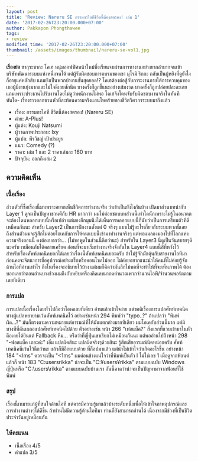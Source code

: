 ```yaml
---
layout: post
title: 'Review: Nareru SE กรรมกรไอทีชีวิตนี้ต้องสตรอง! เล่ม 1'
date: '2017-02-26T23:20:00.000+07:00'
author: Pakkapon Phongthawee
tags:
- review
modified_time: '2017-02-26T23:20:00.000+07:00'
thumbnail: /assets/images/thumbnail/nareru-se-vol1.jpg
---
```


**เรื่องย่อ** ซากุระซากะ โคเฮ หนุ่มออฟฟิศหน้าใหม่พึ่งเรียนจบผ่านการหางานอย่างยากลำบากจนเข้าบริษัทพัฒนาระบบแห่งหนึ่งจนได้ แต่ผู้รับผิดชอบการอบรมของเขา มุโรมิ ริกกะ กลับเป็นผู้หยิงที่ดูยังไงก็อายุแค่หลักสิบ แถมยังเป็นพวกบ้างานขั้นสุดยอด!? โคเฮต้องต่อสู้กับภาระงานภายใต้การควบคุมของเธอผู้มีงานยุ่งมากและไม่ใจดีเลยสักนิด บางครั้งก็ถูกชี้แนะอย่างเข้มงวด บางครั้งก็ถูกปล่อยปละละเลย แถมเพราะประธานไปรับงานโดยไม่ดูว่าพนักงานไม่พอ โคเฮจึงโดนจับรับผิดชอบงานจริงในทันทีทันใด- เรื่องราวตลกชวนหัวที่สะท้อนความจริงแสนโหดร้ายของชีวิตวิศวกรระบบมาถึงแล้ว

- เรื่อง: กรรมกรไอที ชีวิตนี้ต้องสตรอง! (Nareru SE)
- ค่าย: A-Plus!
- ผู้แต่ง: Kouji Natsumi
- ผู้วาดภาพประกอบ:  Ixy
- ผู้แปล: พีรวิชญ์ เป้าประยูร
- แนว: Comedy (?)
- ราคา: เล่ม 1 และ 2 ราคาเล่มละ 160 บาท
- ปัจจุบัน: ออกถึงเล่ม 2

## ความคิดเห็น

### เนื้อเรื่อง

ส่วนตัวที่ซื้อเรื่องนี้มาเพราะอยากเห็นชีวิตการทำงานจริง ว่าเข้าเป็นยังไงกันบ้าง เปิดมาส่วนบทนำกับ Layer 1 ดูจะเป็นปัญหาชวนตีกับ HR มากกว่า ผมไม่ค่อยชอบบทส่วนนี้เท่าใดนักเพราะไม่รู้ในอนาคตจะต้องโดนหลอกแบบนี้หรือเปล่า แต่มองอีกมุมนึงได้เห็นการหลอกแบบนี้ก็นับว่าเป็นการเตรียมตัวทีดีเหมือนกันนะ สำหรับ Layer2 เป็นการฝึกงานตั้งแต่ 0 จริงๆ แบบไม่รู้อะไรเกี่ยวกับระบบพวกนี้เลย ถึงส่วนตัวผมจะรู้สึกไม่ค่อยโอเคกับการให้คนแบบนี้เข้ามาทำงานจริงๆ แต่พอผมลองมองไปที่โลกแห่งความจริงตอนนี้ คงต้องบอกว่า... (ไม่ขอพูดในส่วนนี้ดีกว่านะ) สำหรับใน Layer3 นี่ดูเป็นวันสบายๆดีนะครับ เหมือนกับได้คลายเครียด  ก่อนที่จะมาเริ่มทำงานจริงจังกันใน Layer4 แบบนี้สิที่หวังไว้ สำหรับเรื่องศัพท์เทคนิคบอกได้เลยว่าเรื่องนี้ศัพท์เทคนิคเยอะครับ ถ้าไม่รู้จักมักคุ้นกับสายงานไอทีมาก่อนคงจะจิตนาการชื่ออุปกรณ์อย่างแร็กหรือคอนโซลไม่ออก ไม่ค่อยอยากแนะนำให้คนที่ไม่ค่อยรู้จักด้านไอทีอ่านเท่าไร ถึงในเรื่องจะอธิบายไว้บ้าง แต่ผมก็คิดว่ามันลึกไม่พอที่จะทำให้ที่จะเห็นภาพได้ ต้องบอกเลยว่าตอนอ่านบางช่วงผมถึงกับหยิบเครื่องคิดเลขมากดคำนวณพวกจำนวนไอพี/จำนวนพอร์ตตามเลยทีเดียว

### การแปล

การแปลเนื้อเรื่องโดยทั่วไปถือว่าโอเคเลยทีเดียว อ่านแล้วเข้าใจง่าย แต่ขอติเรื่องการแปลศัพท์เทคนิค ทางผู้แปลพยายามเว้นศัพท์เทคนิคไว้  อย่างเช่นหน้า 294 พิมพ์ว่า "typo..?" ถ้าแปลว่า "พิมพ์ผิด...?" มันก็ตรงตามความหมายแต่อารมณ์ที่ให้มันแตกต่างมากทีเดียว ผมโอเคกับส่วนนี้มาก แต่มีบางทีที่ดันเผลอแปลศัพท์เทคนิคไปด้วย  ตัวอย่างเช่น หน้า 266 "เฟลแบ็ค?" สิ่งแรกที่แวบเข้ามาในหัว คือเคยได้ยินแต่ Fallback หืม... หรือว่าที่ญี่ปุ่นเขาเรียกไม่เหมือนกันนะ แต่พออ่านไปถึงหน้า 298 "-ฟอลแบ็ค เถอะค่ะ" เอิ่ม แปลผิดสินะ แปลผิดจริงๆด้วยสินะ รู้สึกเสียอารมณ์นิดหน่อยครับ ศัพท์เทคนิคนี่เว้นไว้ดีกว่านะ แล้วก็มีอีกแบบด้วย ที่ก็อปมาแล้ว แต่น่าไม่เข้าใจว่าเกิดอะไรขึ้น อย่างหน้า 184 "<lms" ควรจะเป็น "<1ms" ผมค่อนข้างแน่ใจว่าที่พิมพ์เป็นตัว l ไม่ใช่เลข 1 เมื่อดูจากฟ้อนต์ แล้วก็ หน้า 183 "C:usersrikka" น่าจะเป็น "C:¥users¥rikka" ตามแบบฉบับ Windows ญี่ปุ่นหรือ "C:\\users\\rikka" ตามแบบฉบับบ้านเรา อันนี้คาดว่าน่าจะเป็นปัญหามาจากฟ้อนที่ใช้พิมพ์

### สรุป

เรื่องนี้เหมาะแก่ผู้ที่สนใจด้านไอที แต่ควรมีความรู้มาแล้วบ้างระดับหนึ่งเพื่อให้เข้าใจภาพอุปกรณ์และการทำงานต่างๆได้ดีขึ้น ถ้าท่านไม่มีความรู้ด้านไอทีมา ท่านก็ยังสามารถอ่านได้ เนื่องจากมีช่วงที่เป็นชีวิตประจำวันอยู่เหมือนกัน

### ให้คะแนน

- เนื้อเรื่อง 4/5
- คำแปล 3/5
